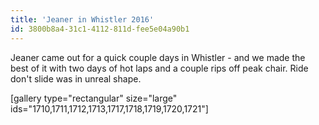 ```yaml
---
title: 'Jeaner in Whistler 2016'
id: 3800b8a4-31c1-4112-811d-fee5e04a90b1
---
```

Jeaner came out for a quick couple days in Whistler - and we made the best of it with two days of hot laps and a couple rips off peak chair. Ride don't slide was in unreal shape.

[gallery type="rectangular" size="large" ids="1710,1711,1712,1713,1717,1718,1719,1720,1721"]